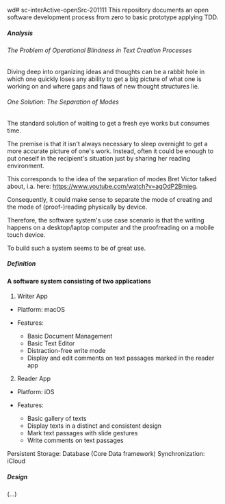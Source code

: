 wd# sc-interActive-openSrc-201111
 This repository documents an open software development process from zero to basic prototype applying TDD.

##### Analysis

###### The Problem of Operational Blindness in Text Creation Processes

Diving deep into organizing ideas and thoughts can be a rabbit hole in which one quickly loses any ability to get a big picture of what one is working on and where gaps and flaws of new thought structures lie.

 ###### One Solution: The Separation of Modes

The standard solution of waiting to get a fresh eye works but consumes time.

The premise is that it isn't always necessary to sleep overnight to get a more accurate picture of one's work.
Instead, often it could be enough to put oneself in the recipient's situation just by sharing her reading environment.

This corresponds to the idea of the separation of modes Bret Victor talked about, i.a. here: https://www.youtube.com/watch?v=agOdP2Bmieg.

Consequently, it could make sense to separate the mode of creating and the mode of (proof-)reading physically by device.

Therefore, the software system's use case scenario is that the writing happens on a desktop/laptop computer and the proofreading on a mobile touch device.  

To build such a system seems to be of great use.

##### Definition

#### A software system consisting of two applications

1. Writer App

- Platform: macOS  

- Features:  

    - Basic Document Management
    - Basic Text Editor
    - Distraction-free write mode
    - Display and edit comments on text passages marked in the reader app  

2. Reader App

- Platform: iOS  

- Features:  

    - Basic gallery of texts
    - Display texts in a distinct and consistent design
    - Mark text passages with slide gestures
    - Write comments on text passages

Persistent Storage: Database (Core Data framework)
Synchronization: iCloud

##### Design

(…)








